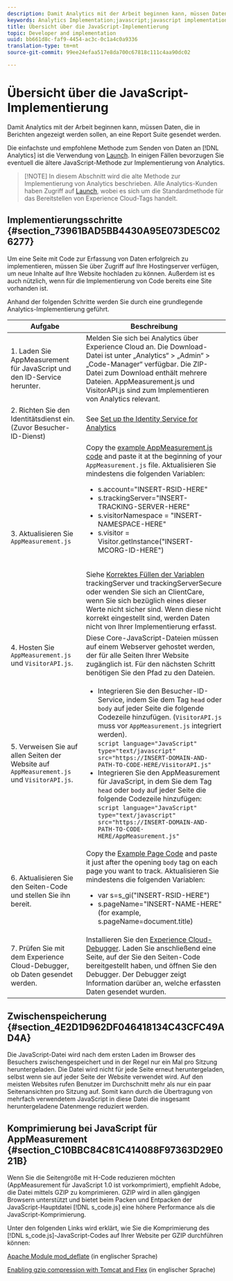 ```yaml
---
description: Damit Analytics mit der Arbeit beginnen kann, müssen Daten, die in Berichten angezeigt werden sollen, an eine Report Suite gesendet werden.
keywords: Analytics Implementation;javascript;javascript implementation;appmeasurement;download appmeasurement;Identity Service;visitorapi.js;caching;appmeasurement compression
title: Übersicht über die JavaScript-Implementierung
topic: Developer and implementation
uuid: bb661d8c-faf9-4454-ac3c-0c1a4c0a9336
translation-type: tm+mt
source-git-commit: 99ee24efaa517e8da700c67818c111c4aa90dc02

---
```



# Übersicht über die JavaScript-Implementierung

Damit Analytics mit der Arbeit beginnen kann, müssen Daten, die in Berichten angezeigt werden sollen, an eine Report Suite gesendet werden.

Die einfachste und empfohlene Methode zum Senden von Daten an [!DNL Analytics] ist die Verwendung von [Launch](/help/implement/implement-with-launch/create-analytics-property.md). In einigen Fällen bevorzugen Sie eventuell die ältere JavaScript-Methode zur Implementierung von Analytics.

> [!NOTE] In diesem Abschnitt wird die alte Methode zur Implementierung von Analytics beschrieben. Alle Analytics-Kunden haben Zugriff auf [Launch](/help/implement/implement-with-launch/create-analytics-property.md), wobei es sich um die Standardmethode für das Bereitstellen von Experience Cloud-Tags handelt.

## Implementierungsschritte {#section_73961BAD5BB4430A95E073DE5C026277}

Um eine Seite mit Code zur Erfassung von Daten erfolgreich zu implementieren, müssen Sie über Zugriff auf Ihre Hostingserver verfügen, um neue Inhalte auf Ihre Website hochladen zu können. Außerdem ist es auch nützlich, wenn für die Implementierung von Code bereits eine Site vorhanden ist.

Anhand der folgenden Schritte werden Sie durch eine grundlegende Analytics-Implementierung geführt.

| Aufgabe | Beschreibung |
|--- |--- |
| 1. Laden Sie AppMeasurement für JavaScript und den ID-Service herunter. | Melden Sie sich bei Analytics über Experience Cloud an. Die Download-Datei ist unter „Analytics“ &gt; „Admin“ &gt; „Code-Manager“ verfügbar.  Die ZIP-Datei zum Download enthält mehrere Dateien.  AppMeasurement.js und VisitorAPI.js sind zum Implementieren von Analytics relevant. |
| 2. Richten Sie den Identitätsdienst ein. (Zuvor Besucher-ID-Dienst) | See [Set up the Identity Service for Analytics](https://docs.adobe.com/content/help/en/id-service/using/home.html) |
| 3. Aktualisieren Sie `AppMeasurement.js` | Copy the [example AppMeasurement.js code](https://docs.adobe.com/content/help/en/analytics/implementation/javascript-implementation/appmeasure-mjs-pagecode.html#section_4351543F2D6049218E18B48769D471E2) and paste it at the beginning of your `AppMeasurement.js` file. Aktualisieren Sie mindestens die folgenden Variablen:<ul><li>s.account="INSERT-RSID-HERE"</li><li>s.trackingServer="INSERT-TRACKING-SERVER-HERE"</li><li>s.visitorNamespace = "INSERT-NAMESPACE-HERE"</li><li>s.visitor = Visitor.getInstance("INSERT-MCORG-ID-HERE")</li></ul><br>Siehe [Korrektes Füllen der Variablen](https://helpx.adobe.com/analytics/kb/determining-data-center.html) trackingServer und trackingServerSecure oder wenden Sie sich an ClientCare, wenn Sie sich bezüglich eines dieser Werte nicht sicher sind. Wenn diese nicht korrekt eingestellt sind, werden Daten nicht von Ihrer Implementierung erfasst.</br> |
| 4. Hosten Sie `AppMeasurement.js` und `VisitorAPI.js`. | Diese Core-JavaScript-Dateien müssen auf einem Webserver gehostet werden, der für alle Seiten Ihrer Website zugänglich ist. Für den nächsten Schritt benötigen Sie den Pfad zu den Dateien. |
| 5. Verweisen Sie auf allen Seiten der Website auf `AppMeasurement.js` und `VisitorAPI.js`. | <ul><li>Integrieren Sie den Besucher-ID-Service, indem Sie dem Tag `head` oder `body` auf jeder Seite die folgende Codezeile hinzufügen. (`VisitorAPI.js` muss vor `AppMeasurement.js` integriert werden).<br>`script language="JavaScript" type="text/javascript" src="https://INSERT-DOMAIN-AND-PATH-TO-CODE-HERE/VisitorAPI.js"`</br></li><li>Integrieren Sie den AppMeasurement für JavaScript, in dem Sie dem Tag `head` oder `body` auf jeder Seite die folgende Codezeile hinzufügen:<br>`script language="JavaScript" type="text/javascript"  src="https://INSERT-DOMAIN-AND-PATH-TO-CODE-HERE/AppMeasurement.js"`</br></li></ul> |
| 6. Aktualisieren Sie den Seiten-Code und stellen Sie ihn bereit. | Copy the [Example Page Code](https://docs.adobe.com/content/help/en/analytics/implementation/javascript-implementation/appmeasure-mjs-pagecode.html#section_042412C29CC249E298F19B2BC2F43CE7) and paste it just after the opening `body` tag on each page you want to track. Aktualisieren Sie mindestens die folgenden Variablen:<ul><li>var s=s_gi("INSERT-RSID-HERE")</li><li>s.pageName="INSERT-NAME-HERE" (for example, s.pageName=document.title)</li></ul> |
| 7. Prüfen Sie mit dem Experience Cloud-Debugger, ob Daten gesendet werden. | Installieren Sie den [Experience Cloud-Debugger](https://docs.adobe.com/content/help/en/analytics/implementation/testing-and-validation/debugger.html#concept_B26FFE005EDD4E0FACB3117AE3E95AA2). Laden Sie anschließend eine Seite, auf der Sie den Seiten-Code bereitgestellt haben, und öffnen Sie den Debugger. Der Debugger zeigt Information darüber an, welche erfassten Daten gesendet wurden. |

## Zwischenspeicherung {#section_4E2D1D962DF046418134C43CFC49AD4A}

Die JavaScript-Datei wird nach dem ersten Laden im Browser des Besuchers zwischengespeichert und in der Regel nur ein Mal pro Sitzung heruntergeladen. Die Datei wird nicht für jede Seite erneut heruntergeladen, selbst wenn sie auf jeder Seite der Website verwendet wird. Auf den meisten Websites rufen Benutzer im Durchschnitt mehr als nur ein paar Seitenansichten pro Sitzung auf. Somit kann durch die Übertragung von mehrfach verwendetem JavaScript in diese Datei die insgesamt heruntergeladene Datenmenge reduziert werden.

## Komprimierung bei JavaScript für AppMeasurement {#section_C10BBC84C81C414088F97363D29E021B}

Wenn Sie die Seitengröße mit H-Code reduzieren möchten (AppMeasurement für JavaScript 1.0 ist vorkomprimiert), empfiehlt Adobe, die Datei mittels GZIP zu komprimieren. GZIP wird in allen gängigen Browsern unterstützt und bietet beim Packen und Entpacken der JavaScript-Hauptdatei [!DNL s_code.js] eine höhere Performance als die JavaScript-Komprimierung.

Unter den folgenden Links wird erklärt, wie Sie die Komprimierung des [!DNL s_code.js]-JavaScript-Codes auf Ihrer Website per GZIP durchführen können:

[Apache Module mod_deflate](https://httpd.apache.org/docs/2.0/mod/mod_deflate.html) (in englischer Sprache)

[Enabling gzip compression with Tomcat and Flex](https://www.cubicleman.com/2007/04/06/enabling-gzip-compression-with-tomcat-and-flex/) (in englischer Sprache)
